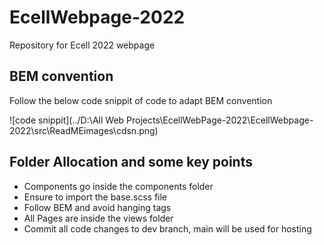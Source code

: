 # EcellWebpage-2022
Repository for Ecell 2022 webpage

## BEM convention
Follow the below code snippit of code to adapt BEM convention

![code snippit](../D:\All Web Projects\EcellWebPage-2022\EcellWebpage-2022\src\ReadMEimages\cdsn.png)

## Folder Allocation and some key points
- Components go inside the components folder
- Ensure to import the base.scss file
- Follow BEM and avoid hanging tags
- All Pages are inside the views folder
- Commit all code changes to dev branch, main will be used for hosting

